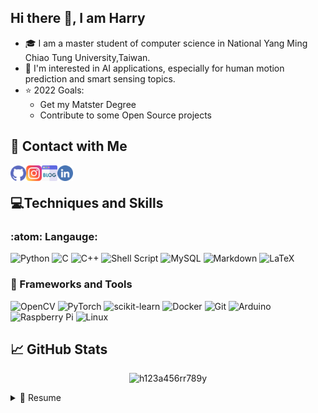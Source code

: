 ## Hi there 👋, I am Harry
- 🎓 I am a master student of computer science in National Yang Ming Chiao Tung University,Taiwan.
- 🤖 I'm interested in AI applications, especially for human motion prediction and smart sensing topics.
- ⭐ 2022 Goals:
  - Get my Matster Degree
  - Contribute to some Open Source projects

## 🤝 Contact with Me
<a href="https://github.com/h123a456rr789y"><img align="left" src="./images/github.png" alt="Harry | GitHub" width="25px"/></a>
<a href="https://www.instagram.com/harry_851025/"><img align="left" src="./images/instagram.png" alt="Harry | Instagram" width="25px"/></a>
<a href="https://h123a456rr789y.github.io/"><img align="left" src="./images/blog.png" alt="Harry | Blog" width="25px"/></a>
<a href="https://www.linkedin.com/in/li-yu-hong-52390815b/"><img align="left" src="./images/linkedin.png" alt="Harry | Linkedin" width="25px"/></a>
</br>
<!--
[![github](./images/github.png)](https://github.com/h123a456rr789y)
[![linkedin](./images/linkedin.png)](https://www.linkedin.com/in/li-yu-hong-52390815b/)
[![meta](./images/meta.png)](https://www.facebook.com/harry.hong.7)
[![blog](./images/blog.png)](https://h123a456rr789y.github.io/)
[![instagram](./images/instagram.png)](https://www.instagram.com/harry_851025/)
-->


## 💻Techniques and Skills
### :atom: Langauge:
![Python](https://img.shields.io/badge/python-3670A0?style=for-the-badge&logo=python&logoColor=ffdd54)
![C](https://img.shields.io/badge/c-%2300599C.svg?style=for-the-badge&logo=c&logoColor=white)
![C++](https://img.shields.io/badge/c++-%2300599C.svg?style=for-the-badge&logo=c%2B%2B&logoColor=white)
![Shell Script](https://img.shields.io/badge/shell_script-%23121011.svg?style=for-the-badge&logo=gnu-bash&logoColor=white)
![MySQL](https://img.shields.io/badge/mysql-%2300f.svg?style=for-the-badge&logo=mysql&logoColor=white)
![Markdown](https://img.shields.io/badge/markdown-%23000000.svg?style=for-the-badge&logo=markdown&logoColor=white)
![LaTeX](https://img.shields.io/badge/latex-%23008080.svg?style=for-the-badge&logo=latex&logoColor=white)

### 🧰 Frameworks and Tools
![OpenCV](https://img.shields.io/badge/opencv-%23white.svg?style=for-the-badge&logo=opencv&logoColor=white)
![PyTorch](https://img.shields.io/badge/PyTorch-%23EE4C2C.svg?style=for-the-badge&logo=PyTorch&logoColor=white)
![scikit-learn](https://img.shields.io/badge/scikit--learn-%23F7931E.svg?style=for-the-badge&logo=scikit-learn&logoColor=white)
![Docker](https://img.shields.io/badge/docker-%230db7ed.svg?style=for-the-badge&logo=docker&logoColor=white)
![Git](https://img.shields.io/badge/git-%23F05033.svg?style=for-the-badge&logo=git&logoColor=white)
![Arduino](https://img.shields.io/badge/-Arduino-00979D?style=for-the-badge&logo=Arduino&logoColor=white)
![Raspberry Pi](https://img.shields.io/badge/-RaspberryPi-C51A4A?style=for-the-badge&logo=Raspberry-Pi)
![Linux](https://img.shields.io/badge/Linux-FCC624?style=for-the-badge&logo=linux&logoColor=black)

## 📈 GitHub Stats

<p align="center"> <img src="https://github-readme-stats.vercel.app/api?username=h123a456rr789y&show_icons=true&theme=solarized-light" alt="h123a456rr789y" />
<!--
![Harry's GitHub stats](https://github-readme-stats.vercel.app/api?username=h123a456rr789y&show_icons=true&theme=solarized-light)
![Top Langs](https://github-readme-stats.vercel.app/api/top-langs/
?username=h123a456rr789y&layout=compact&theme=solarized-light)
-->


<details>
  <summary>📃 Resume</summary>


## Education
- 💻  **M.S. Computer Science and Network Engineering**\
🎓 2020 - Present\
🥼High-Speed Communication & Computing (HSCC) Lab\
📍 **National Chiao Tung University** Hsinchu, Taiwan

- 💻  **B.S. Computer Science**\
🎓 2016 - 2020\
📍 **National Chiao Tung University** Hsinchu, Taiwan


## Experience
<!--<img align="right" src="https://img.shields.io/badge/C%2B%2B-00599C?style=for-the-badge&logo=c%2B%2B&logoColor=white" />
<img align="right" src="https://img.shields.io/badge/Python-14354C?style=for-the-badge&logo=python&logoColor=white" />
<img align="right" src="https://img.shields.io/badge/Qt-%23217346.svg?style=for-the-badge&logo=Qt&logoColor=white" />
<img align="right" src="https://img.shields.io/badge/shell_script-%23121011.svg?style=for-the-badge&logo=gnu-bash&logoColor=white" />
-->
- ⌨️ **Software Engineering Intern**\
📆  Jul. 2021 – Aug. 2021\
📍 **MediaTek Inc.** -  Hsinchu, Taiwan
<!--
<img align="right" src="https://img.shields.io/badge/c++-%2300599C.svg?style=for-the-badge&logo=c%2B%2B&logoColor=white" />
<img align="right" src="https://img.shields.io/badge/docker-%230db7ed.svg?style=for-the-badge&logo=docker&logoColor=white" />
-->
- ⌨️ **Software Engineering Intern**\
📆  Jul. 2019 – Aug. 2019\
📍 **ITRI** - Hsinchu, Taiwan


<!--
<img align="right" src="https://img.shields.io/badge/Python-14354C?style=for-the-badge&logo=python&logoColor=white" />
<img align="right" src="https://img.shields.io/badge/-Arduino-00979D?style=for-the-badge&logo=Arduino&logoColor=white" />
<img align="right" src="https://img.shields.io/badge/-RaspberryPi-C51A4A?style=for-the-badge&logo=Raspberry-Pi" />
-->
- 👨‍💻 **Teaching Assistant**\
📖 **Introduction to Embedded Systems Design and Implementation**\
📖 **IoT Devices and Platforms**

- 🇩🇪 **Exchange Programs**\
📖 **Visiting Scholar** - Informatic, TU Dortmund, Germany\
📖 **Undergraduate Exchange** - Business Informatic, Mannheim University, Germany\
📖 **Rotary Youth Exchange** -  Gymnasium, Esens,Germany

## 🪦 **Selected Projects**\
<img align="right" src="https://img.shields.io/badge/Python-14354C?style=for-the-badge&logo=python&logoColor=white" />
<img align="right" src="https://img.shields.io/badge/opencv-%23white.svg?style=for-the-badge&logo=opencv&logoColor=white" />
- 📂 **IMU Guided Human Motion Prediction and Tracking under Complete Occlusion** \
  - 📆 Oct. 2021 – Present\
- 📂 **UPDRS Level Detection with Human Pose Estimation and Analysis** \
  - 📆 Dec. 2020 – Sep.2021\
- 📂 **Sport Recognition, Pose Detection and Data Analysis** \
  - 📆 Aug. 2020 – Dec. 2020\
- 📂 **AI Volleyball Tracking, Object Detection ,and Machine Learning** \
  - 📆 Mar. 2019 – Jan. 2020\
</details>
